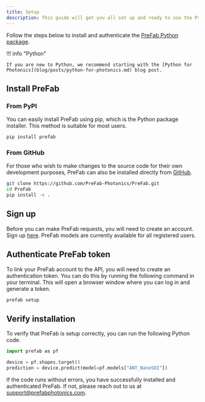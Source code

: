 ```yaml
---
title: Setup
description: This guide will get you all set up and ready to use the PreFab API.
---
```


Follow the steps below to install and authenticate the [PreFab Python package](https://pypi.org/project/prefab/).

!!! info "Python"

    If you are new to Python, we recommend starting with the [Python for Photonics](blog/posts/python-for-photonics.md) blog post.

## Install PreFab

### From PyPI

You can easily install PreFab using pip, which is the Python package installer. This method is suitable for most users.

```sh
pip install prefab
```

### From GitHub

For those who wish to make changes to the source code for their own development purposes, PreFab can also be installed directly from [GitHub](https://github.com/PreFab-Photonics/PreFab).

```sh
git clone https://github.com/PreFab-Photonics/PreFab.git
cd PreFab
pip install -e .
```

## Sign up

Before you can make PreFab requests, you will need to create an account. Sign up [here](https://www.prefabphotonics.com/login). PreFab models are currently available for all registered users.

## Authenticate PreFab token

To link your PreFab account to the API, you will need to create an authentication token. You can do this by running the following command in your terminal. This will open a browser window where you can log in and generate a token.

```sh
prefab setup
```

## Verify installation

To verify that PreFab is setup correctly, you can run the following Python code.

```python
import prefab as pf

device = pf.shapes.target()
prediction = device.predict(model=pf.models["ANT_NanoSOI"])
```

If the code runs without errors, you have successfully installed and authenticated PreFab. If not, please reach out to us at [support@prefabphotonics.com](mailto:support@prefabphotonics.com).
